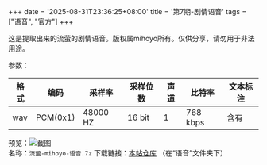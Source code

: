 +++
date = '2025-08-31T23:36:25+08:00'
title = '第7期-剧情语音'
tags = ["语音", "官方"]
+++

这是提取出来的流萤的剧情语音。版权属mihoyo所有。仅供分享，请勿用于非法用途。

参数：

| 格式  | 编码       | 采样率      | 采样位数   | 声道  | 比特率      | 文本标注 |
| --- | -------- | -------- | ------ | --- | -------- | ---- |
| wav | PCM(0x1) | 48000 HZ | 16 bit | 1   | 768 kbps | 含有   |

预览：![截图](截图.jpg)  
名称：`流萤-mihoyo-语音.7z`
下载链接：[本站仓库](/repo) （在“语音”文件夹下）
